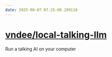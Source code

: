 ```yaml
---
date: 2025-08-07 07:25:00.299116
---
```


# [vndee/local-talking-llm](https://github.com/vndee/local-talking-llm)

Run a talking AI on your computer